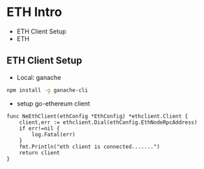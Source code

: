 # ETH Intro

- ETH Client Setup 
- ETH 

## ETH Client Setup

- Local: ganache
```sh 
npm install -g ganache-cli
```

- setup go-ethereum client

```golang 
func NeEthClient(ethConfig *EthConfig) *ethclient.Client {
	client,err := ethclient.Dial(ethConfig.EthNodeRpcAddress)
	if err!=nil {
		log.Fatal(err)
	}
	fmt.Println("eth client is connected.......")
	return client
}
```